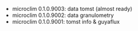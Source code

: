 -   microclim 0.1.0.9003: data tomst (almost ready)
-   microclim 0.1.0.9002: data granulometry
-   microclim 0.1.0.9001: tomst info & guyaflux
